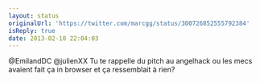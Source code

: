 ```yaml
---
layout: status
originalUrl: 'https://twitter.com/marcgg/status/300726852555792384'
isReply: true
date: 2013-02-10 22:04:03
---
```


@EmilandDC @julienXX Tu te rappelle du pitch au angelhack ou les mecs avaient fait ça in browser et ça ressemblait à rien?
